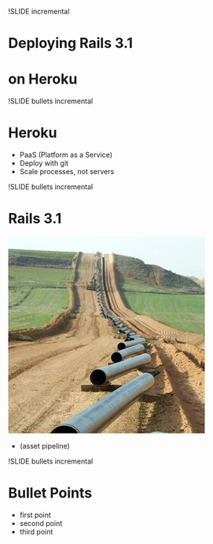 !SLIDE incremental 
# Deploying Rails 3.1 #
# on Heroku #

!SLIDE bullets incremental
# Heroku #

* PaaS (Platform as a Service)
* Deploy with git 
* Scale processes, not servers

!SLIDE bullets incremental
# Rails 3.1 #

![Pipeline](pipeline1.jpg)

* (asset pipeline)

!SLIDE bullets incremental
# Bullet Points #

* first point
* second point
* third point
